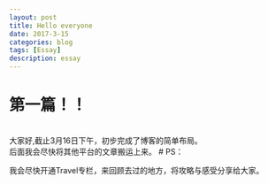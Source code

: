 ```yaml
---
layout: post
title: Hello everyone
date: 2017-3-15
categories: blog
tags: [Essay]
description: essay
---
```


# 第一篇！！
<br/>
大家好,截止3月16日下午，初步完成了博客的简单布局。<br/>后面我会尽快将其他平台的文章搬运上来。
# PS：

我会尽快开通Travel专栏，来回顾去过的地方，将攻略与感受分享给大家。
